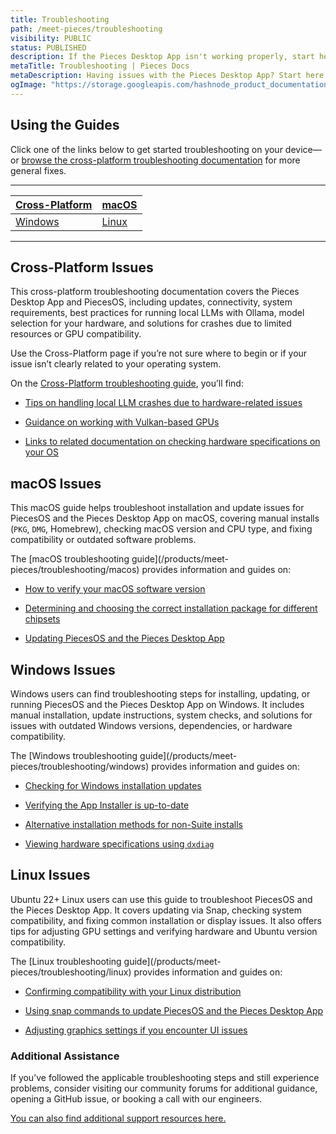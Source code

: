 ```yaml
---
title: Troubleshooting
path: /meet-pieces/troubleshooting
visibility: PUBLIC
status: PUBLISHED
description: If the Pieces Desktop App isn't working properly, start here. This page explains our troubleshooting documentation and guides you to the right solution for your issue.
metaTitle: Troubleshooting | Pieces Docs
metaDescription: Having issues with the Pieces Desktop App? Start here for troubleshooting guides and solutions to quickly resolve common problems
ogImage: "https://storage.googleapis.com/hashnode_product_documentation_assets/og_images/meet_pieces/meet_pieces_troubleshooting_default_pieces_OG.png"
---
```


## Using the Guides

Click one of the links below to get started troubleshooting on your device—or [browse the cross-platform troubleshooting documentation](/products/meet-pieces/troubleshooting/cross-platform) for more general fixes.

***

| [Cross-Platform](/products/meet-pieces/troubleshooting/cross-platform) | [macOS](/products/meet-pieces/troubleshooting/macos) |
| --------------------------------------------------------------------------------------------- | --------------------------------------------------------------------------- |
| [Windows](/products/meet-pieces/troubleshooting/windows)               | [Linux](/products/meet-pieces/troubleshooting/linux) |

***

## Cross-Platform Issues

This cross-platform troubleshooting documentation covers the Pieces Desktop App and PiecesOS, including updates, connectivity, system requirements, best practices for running local LLMs with Ollama, model selection for your hardware, and solutions for crashes due to limited resources or GPU compatibility.

<Card title="macOS + Windows + Linux" image="https://cdn.hashnode.com/res/hashnode/image/upload/v1743183951564/da11bcc8-4fdf-49a6-b4a9-079186686ece.png">
  Use the Cross-Platform page if you’re not sure where to begin or if your issue isn’t clearly related to your operating system.

  On the [Cross-Platform troubleshooting guide](/products/meet-pieces/troubleshooting/cross-platform), you’ll find:

  * [Tips on handling local LLM crashes due to hardware-related issues](/products/meet-pieces/troubleshooting/cross-platform#local-model-crashing)

  * [Guidance on working with Vulkan-based GPUs](/products/meet-pieces/troubleshooting/cross-platform#vulkan-based-gpus)

  * [Links to related documentation on checking hardware specifications on your OS](/products/meet-pieces/troubleshooting/cross-platform#checking-hardware)
</Card>

## macOS Issues

This macOS guide helps troubleshoot installation and update issues for PiecesOS and the Pieces Desktop App on macOS, covering manual installs (`PKG`, `DMG`, Homebrew), checking macOS version and CPU type, and fixing compatibility or outdated software problems.

<Card title="macOS" image="https://cdn.hashnode.com/res/hashnode/image/upload/v1743183846135/c03b138c-4fb6-4202-afe4-4f3503393ff4.png">
  The [macOS troubleshooting guide](/products/meet-pieces/troubleshooting/macos) provides information and guides on:

  * [How to verify your macOS software version](/products/meet-pieces/troubleshooting/macos#checking-os-version)

  * [Determining and choosing the correct installation package for different chipsets](/products/meet-pieces/troubleshooting/macos#checking-cpu-type)

  * [Updating PiecesOS and the Pieces Desktop App](/products/meet-pieces/troubleshooting/macos#versions--updates)
</Card>

## Windows Issues

Windows users can find troubleshooting steps for installing, updating, or running PiecesOS and the Pieces Desktop App on Windows. It includes manual installation, update instructions, system checks, and solutions for issues with outdated Windows versions, dependencies, or hardware compatibility.

<Card title="Windows" image="https://cdn.hashnode.com/res/hashnode/image/upload/v1743183998547/ab81fe73-85c3-4739-bb63-ac85824413c8.png">
  The [Windows troubleshooting guide](/products/meet-pieces/troubleshooting/windows) provides information and guides on:

  * [Checking for Windows installation updates](/products/meet-pieces/troubleshooting/windows#checking-for-windows-updates)

  * [Verifying the App Installer is up-to-date](/products/meet-pieces/troubleshooting/windows#versions--updates)

  * [Alternative installation methods for non-Suite installs](/products/meet-pieces/troubleshooting/windows#trying-different-installation-methods)

  * [Viewing hardware specifications using `dxdiag`](/products/meet-pieces/troubleshooting/windows#checking-hardware-specifications)
</Card>

## Linux Issues

Ubuntu 22+ Linux users can use this guide to troubleshoot PiecesOS and the Pieces Desktop App. It covers updating via Snap, checking system compatibility, and fixing common installation or display issues. It also offers tips for adjusting GPU settings and verifying hardware and Ubuntu version compatibility.

<Card title="Linux" image="https://cdn.hashnode.com/res/hashnode/image/upload/v1743184029199/1e8e5852-ca00-4843-91ca-20d8508c414b.png">
  The [Linux troubleshooting guide](/products/meet-pieces/troubleshooting/linux) provides information and guides on:

  * [Confirming compatibility with your Linux distribution](/products/meet-pieces/troubleshooting/linux#checking-distribution-compatibility)

  * [Using snap commands to update PiecesOS and the Pieces Desktop App](/products/meet-pieces/troubleshooting/linux#updating-piecesos)

  * [Adjusting graphics settings if you encounter UI issues](/products/meet-pieces/troubleshooting/linux#adjusting-graphics--display-settings)
</Card>

### Additional Assistance

If you’ve followed the applicable troubleshooting steps and still experience problems, consider visiting our community forums for additional guidance, opening a GitHub issue, or booking a call with our engineers.

[You can also find additional support resources here.](/products/support)